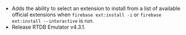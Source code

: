 * Adds the ability to select an extension to install from a list of available official extensions when `firebase ext:install -i` or `firebase ext:install --interactive` is run.
* Release RTDB Emulator v4.3.1.
